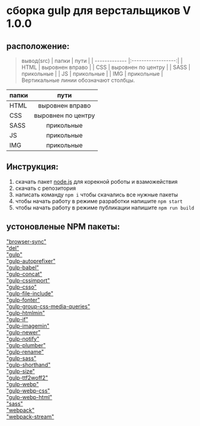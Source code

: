 # сборка gulp для верстальщиков V 1.0.0

## расположение:
>вывод(src)
| папки         | пути               | 
| ------------- |:------------------:| 
| HTML          | выровнен вправо    | 
| CSS           | выровнен по центру | 
| SASS          | прикольные         | 
| JS            | прикольные         | 
| IMG           | прикольные         | 
Вертикальные линии обозначают столбцы.

| папки       | пути                | 
| ------------- |:------------------:| 
| HTML     | выровнен вправо    | 
| CSS     | выровнен по центру | 
| SASS  | прикольные         | 
| JS  | прикольные         | 
| IMG  | прикольные         | 


## Инструкция:
  1. скачать пакет [node.js](https://nodejs.org/en/) для корекной роботы и взаможействия 
  2. скачать с репозитория
  3. написать команду `npm i` чтобы скачались все нужные пакеты 
  4. чтобы начать работу в режиме разработки напишите `npm start`
  5. чтобы начать работу в режиме публикации напишите `npm run build`

  ## устоновленые NPM пакеты:
  ["browser-sync"]() <br/>
  ["del"]() <br/>
  ["gulp"]() <br/>
  ["gulp-autoprefixer"]() <br/>
  ["gulp-babel"]() <br/>
  ["gulp-concat"]() <br/>
  ["gulp-cssimport"]() <br/>
  ["gulp-csso"]() <br/>
  ["gulp-file-include"]() <br/>
  ["gulp-fonter"]() <br/>
  ["gulp-group-css-media-queries"]() <br/>
  ["gulp-htmlmin"]() <br/>
  ["gulp-if"]() <br/>
  ["gulp-imagemin"]() <br/>
  ["gulp-newer"]() <br/>
  ["gulp-notify"]() <br/>
  ["gulp-plumber"]() <br/>
  ["gulp-rename"]() <br/>
  ["gulp-sass"]() <br/>
  ["gulp-shorthand"]() <br/>
  ["gulp-size"]() <br/>
  ["gulp-ttf2woff2"]() <br/>
  ["gulp-webp"]() <br/>
  ["gulp-webp-css"]() <br/>
  ["gulp-webp-html"]() <br/>
  ["sass"]() <br/>
  ["webpack"]() <br/>
  ["webpack-stream"]() <br/>